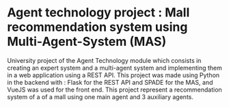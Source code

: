 # Agent technology project : Mall recommendation system using Multi-Agent-System (MAS)
University project of the Agent Technology module which consists in creating an expert system and a multi-agent system and implementing them in a web application using a REST API.
This project was made using Python in the backend with : Flask for the REST API and SPADE for the MAS, and VueJS was used for the front end. 
This project represent a recommendation system of a of a mall using one main agent and 3 auxiliary agents.
